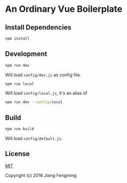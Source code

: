 # An Ordinary Vue Boilerplate


## Install Dependencies

```sh
npm install
```


## Development

```sh
npm run dev
```

Will load `config/dev.js` as config file.

```sh
npm run local
```

Will load `config/local.js`, it's an alias of

```sh
npm run dev --config=local
```


## Build

```sh
npm run build
```

Will load `config/default.js`.


## License
[MIT](http://opensource.org/licenses/MIT)

Copyright (c) 2016 Jiang Fengming
